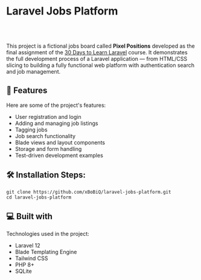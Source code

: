 <h1 id="title">Laravel Jobs Platform</h1>

<br />
<br />

<p id="description">This project is a fictional jobs board called <strong>Pixel Positions</strong> developed as the final assignment of the <a href="https://laracasts.com/series/30-days-to-learn-laravel-11" target="_blank">30 Days to Learn Laravel</a> course. It demonstrates the full development process of a Laravel application — from HTML/CSS slicing to building a fully functional web platform with authentication search and job management.</p>


  
<h2>🧐 Features</h2>

Here are some of the project's features:

*   User registration and login
*   Adding and managing job listings
*   Tagging jobs
*   Job search functionality
*   Blade views and layout components
*   Storage and form handling
*   Test-driven development examples

<h2>🛠️ Installation Steps:</h2>

```
git clone https://github.com/xBoBiQ/laravel-jobs-platform.git
cd laravel-jobs-platform
```

  
<h2>💻 Built with</h2>

Technologies used in the project:

*   Laravel 12
*   Blade Templating Engine
*   Tailwind CSS
*   PHP 8+
*   SQLite
